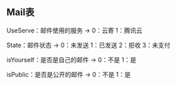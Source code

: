 ## Mail表
UseServe：邮件使用的服务 -> 0：云寄 1：腾讯云

State：邮件状态 -> 0：未发送 1：已发送 2：拒收 3：未支付

isYourself：是否是自己的邮件 -> 0：不是 1：是

isPublic：是否是公开的邮件 -> 0：不是 1：是
